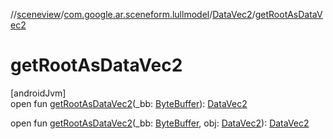 //[sceneview](../../../index.md)/[com.google.ar.sceneform.lullmodel](../index.md)/[DataVec2](index.md)/[getRootAsDataVec2](get-root-as-data-vec2.md)

# getRootAsDataVec2

[androidJvm]\
open fun [getRootAsDataVec2](get-root-as-data-vec2.md)(_bb: [ByteBuffer](https://developer.android.com/reference/kotlin/java/nio/ByteBuffer.html)): [DataVec2](index.md)

open fun [getRootAsDataVec2](get-root-as-data-vec2.md)(_bb: [ByteBuffer](https://developer.android.com/reference/kotlin/java/nio/ByteBuffer.html), obj: [DataVec2](index.md)): [DataVec2](index.md)
